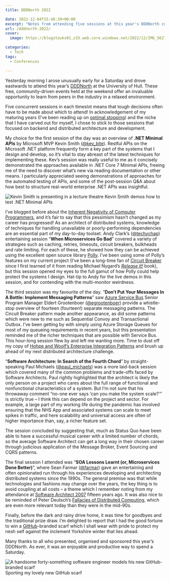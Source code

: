 ```yaml
---
title: DDDNorth 2022

date: 2022-12-04T15:48:39+00:00
excerpt: "Notes from attending five sessions at this year's DDDNorth conference, at the University of Hull."
url: /dddnorth-2022/
cover: 
  image: https://blogstouks01.z33.web.core.windows.net/2022/12/IMG_5627-1.jpg

categories:
  - Tech
tags:
  - Conferences

---
```

 

Yesterday morning I arose unusually early for a Saturday and drove eastwards to attend this year’s [DDDNorth][1] at the University of Hull. These free, community-driven events held at the weekend offer an invaluable opportunity to learn from peers in the industry in a relaxed environment.

Five concurrent sessions in each timeslot means that tough decisions often have to be made about which to attend! In acknowledgement of my maturing years (I’ve been reading up on [optimal stopping][2]) and the niche that I have carved out for myself, I chose to stick to those sessions that focused on backend and distributed architecture and development.

My choice for the first session of the day was an overview of **.NET Minimal APIs** by Microsoft MVP Kevin Smith ([@kev_bite][3]). Restful APIs on the Microsoft .NET platform frequently form a key part of the systems that I design and develop, so it’s vital to stay abreast of the latest techniques for implementing these. Kev’s session was really useful to me as it concisely demonstrated the approaches available in .NET Core 7 Minimal APIs, freeing me of the need to discover what’s new via reading documentation or other means. I particularly appreciated seeing demonstrations of approaches for the automated testing of APIs, and some of the post-session Q&A about how best to structure real-world enterprise .NET APIs was insightful.

![Kevin Smith is presenting in a lecture theatre](https://blogstouks01.z33.web.core.windows.net/2023/08/image.jpeg)
Kevin Smith demos how to test .NET Minimal APIs

I’ve blogged before about the [Inherent Negativity of Computer Programmers][4], and it’s fair to say that this pessimism hasn’t changed as my career has progressed! As an architect of distributed systems, knowledge of techniques for handling unavailable or poorly-performing dependencies are an essential part of my day-to-day toolset. Andy Clark’s ([@techychap][5]) entertaining session “**When Microservices Go Bad**” covered a variety of strategies such as caching, retries, timeouts, circuit breakers, bulkheads and rate limiting. For each of these, he showed how they can be achieved using the excellent open source library [Polly][6]. I’ve been using some of Polly’s features on my current project (I’ve been a long-time fan of [Circuit Breaker][7] since I first learned of it from reading Michael Nygard’s _[Release It!][8]_ book), but this session opened my eyes to the full gamut of how Polly could help protect the systems I design. Hat-tip to Andy for the live demos in this session, and for contending with the multi-monitor weirdness.

The third session was my favourite of the day. “**Don’t Put Your Messages In A Bottle: Implement Messaging Patterns**” saw [Azure Service Bus][9] Senior Program Manager Eldert Grootenboer ([@egrootenboer][10]) provide a whistle-stop overview of fourteen (fourteen!) separate messaging patterns. The Circuit Breaker pattern made another appearance, as did some patterns which were new to me such as Sequential Convoy and Transactional Outbox. I’ve been getting by with simply using Azure Storage Queues for most of my queueing requirements in recent years, but this presentation reminded me of the richer techniques that are possible with Service Bus. This hour-long session flew by and left me wanting more. Time to dust off my copy of [Hohpe and Woolf’s Enterprise Integration Patterns][11] and brush up ahead of my next distributed architecture challenge.

“**Software Architecture: In Search of the Fourth Chord**” by straight-speaking Paul Michaels ([@paul_michaels][12]) was a more laid-back session which covered many of the common problems and trade-offs faced by Software Architects. Paul rightly highlighted that the architect is likely the only person on a project who cares about the full range of functional and nonfunctional characteristics of a system. But I’m not sure that his throwaway comment “no-one ever says &#8216;can you make the system scale?'” is strictly true – I think this can depend on the project and sector. For example, a large part of my working life during the pandemic has involved ensuring that the NHS App and associated systems can scale to meet spikes in traffic, and here scalability and universal access are often of higher importance than, say, a richer feature set.

The session concluded by suggesting that, much as Status Quo have been able to have a successful musical career with a limited number of chords, so the average Software Architect can get a long way in their chosen career through judicious application of the Message Broker, Event Sourcing and CQRS patterns.

The final session I attended was “**SOA Lessons Learnt (or, Microservices Done Better)**“, where Sean Farmar ([@farmar][13]) gave an entertaining and often opinionated run through his  experiences developing and architecting distributed systems since the 1990s. The general premise was that while technologies and fashions may change over the years, the key thing is to avoid coupling at all costs – a theme which I remember noting from my attendance at [Software Architect 2007][14] fifteen years ago. It was also nice to be reminded of Peter Deutsch’s [Fallacies of Distributed Computing][15], which are even more relevant today than they were in the mid-90s.

Finally, before the dark and rainy drive home, it was time for goodbyes and the traditional prize draw. I’m delighted to report that I had the good fortune to win a [GitHub][16]-branded scarf which I shall wear with pride to protect my nesh self against the inclement Yorkshire winter that lies ahead.

Many thanks to all who presented, organised and sponsored this year’s DDDNorth. As ever, it was an enjoyable and productive way to spend a Saturday.

![A handsome forty-something software engineer models his new GitHub-branded scarf](https://blogstouks01.z33.web.core.windows.net/2023/08/image-1-scaled.jpeg)
Sporting my lovely new GitHub scarf

 [1]: https://dddnorth.co.uk/
 [2]: https://en.wikipedia.org/wiki/Optimal_stopping
 [3]: https://twitter.com/kev_bite
 [4]: https://blog.iannelson.uk/on-the-inherent-negativity-of-computer-programmers/
 [5]: https://twitter.com/TechyChap
 [6]: https://github.com/App-vNext/Polly
 [7]: https://blog.iannelson.uk/a-circuit-breaker-which-trips-on-frequency-of-failures/
 [8]: https://amzn.to/3VwRvwP
 [9]: https://azure.microsoft.com/en-gb/products/service-bus
 [10]: https://twitter.com/egrootenboer
 [11]: https://amzn.to/3Uu78Ee
 [12]: https://twitter.com/paul_michaels
 [13]: https://twitter.com/farmar
 [14]: https://blog.iannelson.uk/software-architect-2007/
 [15]: https://en.wikipedia.org/wiki/Fallacies_of_distributed_computing
 [16]: https://github.com/